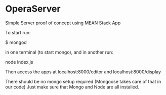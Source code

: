 # OperaServer
Simple Server proof of concept using MEAN Stack App

To start run:

$ mongod

in one terminal (to start mongo), and in another run:

node index.js

Then access the apps at localhost:8000/editor and localhost:8000/display

There should be no mongo setup required (Mongoose takes care of that in our code)
Just make sure that Mongo and Node are all installed. 
